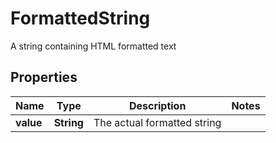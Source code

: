 

# FormattedString

A string containing HTML formatted text
## Properties

Name | Type | Description | Notes
------------ | ------------- | ------------- | -------------
**value** | **String** | The actual formatted string | 



